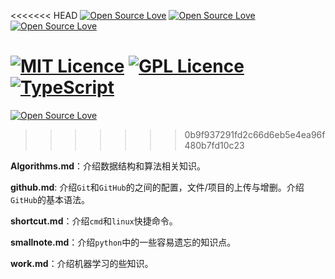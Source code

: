 <<<<<<< HEAD
[![Open Source Love](https://badges.frapsoft.com/os/v1/open-source.svg?v=103)](https://github.com/ellerbrock/open-source-badge/)    [![Open Source Love](https://badges.frapsoft.com/os/v2/open-source.svg?v=103)](https://github.com/ellerbrock/open-source-badge/)    [![Open Source Love](https://badges.frapsoft.com/os/v3/open-source.svg?v=103)](https://github.com/ellerbrock/open-source-badge/) 

[![MIT Licence](https://badges.frapsoft.com/os/mit/mit.svg?v=103)](https://opensource.org/licenses/mit-license.php)   [![GPL Licence](https://badges.frapsoft.com/os/gpl/gpl.svg?v=103)](https://opensource.org/licenses/GPL-3.0/)  [![TypeScript](https://badges.frapsoft.com/typescript/awesome/typescript.png?v=101)](https://github.com/ellerbrock/typescript-badges/)
=======
[![Open Source Love](https://badges.frapsoft.com/os/v1/open-source.svg?v=103)](https://github.com/ellerbrock/open-source-badge/)
>>>>>>> 0b9f937291fd2c66d6eb5e4ea96f480b7fd10c23

**Algorithms.md**：介绍数据结构和算法相关知识。

**github.md**: 介绍`Git`和`GitHub`的之间的配置，文件/项目的上传与增删。介绍`GitHub`的基本语法。

**shortcut.md**：介绍`cmd`和`linux`快捷命令。

**smallnote.md**：介绍`python`中的一些容易遗忘的知识点。

**work.md**：介绍机器学习的些知识。
